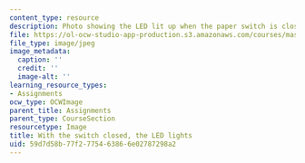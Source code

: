 ```yaml
---
content_type: resource
description: Photo showing the LED lit up when the paper switch is closed.
file: https://ol-ocw-studio-app-production.s3.amazonaws.com/courses/mas-714j-technologies-for-creative-learning-fall-2009/59d7d58b77f2775463866e02787298a2_Image10.jpg
file_type: image/jpeg
image_metadata:
  caption: ''
  credit: ''
  image-alt: ''
learning_resource_types:
- Assignments
ocw_type: OCWImage
parent_title: Assignments
parent_type: CourseSection
resourcetype: Image
title: With the switch closed, the LED lights
uid: 59d7d58b-77f2-7754-6386-6e02787298a2
---
```

